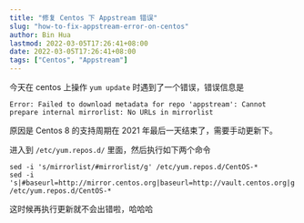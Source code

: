 ```yaml
---
title: "修复 Centos 下 Appstream 错误"
slug: "how-to-fix-appstream-error-on-centos"
author: Bin Hua
lastmod: 2022-03-05T17:26:41+08:00
date: 2022-03-05T17:26:41+08:00
tags: ["Centos", "Appstream"]
---
```


今天在 centos 上操作 `yum update` 时遇到了一个错误，错误信息是

```
Error: Failed to download metadata for repo 'appstream': Cannot prepare internal mirrorlist: No URLs in mirrorlist
```

原因是 Centos 8 的支持周期在 2021 年最后一天结束了，需要手动更新下。

进入到 `/etc/yum.repos.d/` 里面，然后执行如下两个命令

```
sed -i 's/mirrorlist/#mirrorlist/g' /etc/yum.repos.d/CentOS-*
sed -i 's|#baseurl=http://mirror.centos.org|baseurl=http://vault.centos.org|g' /etc/yum.repos.d/CentOS-*
```

这时候再执行更新就不会出错啦，哈哈哈